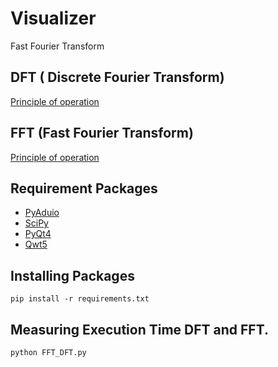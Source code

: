 # Visualizer
Fast Fourier Transform

## DFT ( Discrete Fourier Transform)
[Principle of operation](https://jackschaedler.github.io/circles-sines-signals/)
## FFT (Fast Fourier Transform)
[Principle of operation](http://en.dsplib.org/content/fft_dec_in_time.html)
## Requirement Packages
* [PyAduio](https://people.csail.mit.edu/hubert/pyaudio/)
* [SciPy](https://www.scipy.org/)
* [PyQt4](https://www.riverbankcomputing.com/software/pyqt/download)
* [Qwt5](http://pyqwt.sourceforge.net/doc5/reference.html)

## Installing Packages
 ```
 pip install -r requirements.txt
 ```
 ## Measuring Execution Time DFT and FFT.
  ```
 python FFT_DFT.py
 ```
